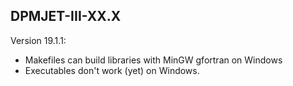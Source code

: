 ## DPMJET-III-XX.X

Version 19.1.1:
- Makefiles can build libraries with MinGW gfortran on Windows
- Executables don't work (yet) on Windows.